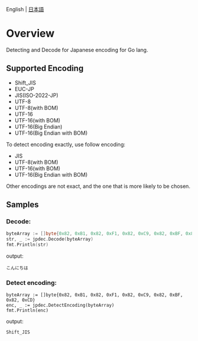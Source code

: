 English | [日本語](./README.jp.md)

# Overview

Detecting and Decode for Japanese encoding for Go lang.

## Supported Encoding

- Shift_JIS
- EUC-JP
- JIS(ISO-2022-JP)
- UTF-8
- UTF-8(with BOM)
- UTF-16
- UTF-16(with BOM)
- UTF-16(Big Endian)
- UTF-16(Big Endian with BOM)

To detect encoding exactly, use follow encoding:

- JIS
- UTF-8(with BOM)
- UTF-16(with BOM)
- UTF-16(Big Endian with BOM)

Other encodings are not exact, and the one that is more likely to be chosen.

## Samples

### Decode:

```go
byteArray := []byte{0x82, 0xB1, 0x82, 0xF1, 0x82, 0xC9, 0x82, 0xBF, 0x82, 0xCD}
str, _ := jpdec.Decode(byteArray)
fmt.Println(str)
```

output:

```
こんにちは
```

### Detect encoding:

```
byteArray := []byte{0x82, 0xB1, 0x82, 0xF1, 0x82, 0xC9, 0x82, 0xBF, 0x82, 0xCD}
enc, _ := jpdec.DetectEncoding(byteArray)
fmt.Println(enc)
```

output:

```
Shift_JIS
```

